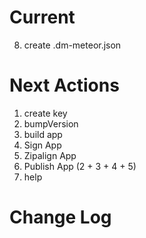 Current
====================
8. create .dm-meteor.json

Next Actions
====================
1. create key
2. bumpVersion
3. build app
4. Sign App
5. Zipalign App
6. Publish App (2 + 3 + 4 + 5)
7. help

Change Log
====================
